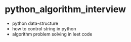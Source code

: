 # python_algorithm_interview
- python data-structure
- how to control string in python
- algorithm problem solving in leet code